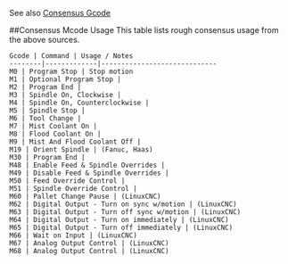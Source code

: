 See also [Consensus Gcode](g2dialect-Consensus-Gcode)

##Consensus Mcode Usage
This table lists rough consensus usage from the above sources.

	Gcode | Command | Usage / Notes
	--------|-------------|-----------------------------
	M0 | Program Stop | Stop motion
	M1 | Optional Program Stop |
	M2 | Program End |
	M3 | Spindle On, Clockwise |
	M4 | Spindle On, Counterclockwise | 
	M5 | Spindle Stop |
	M6 | Tool Change | 
	M7 | Mist Coolant On | 
	M8 | Flood Coolant On | 
	M9 | Mist And Flood Coolant Off | 
	M19 | Orient Spindle | (Fanuc, Haas)
	M30 | Program End | 
	M48 | Enable Feed & Spindle Overrides |
	M49 | Disable Feed & Spindle Overrides |
	M50 | Feed Override Control |
	M51 | Spindle Override Control |
	M60 | Pallet Change Pause | (LinuxCNC)
	M62 | Digital Output - Turn on sync w/motion | (LinuxCNC)
	M63 | Digital Output - Turn off sync w/motion | (LinuxCNC)
	M64 | Digital Output - Turn on immediately | (LinuxCNC)
	M65 | Digital Output - Turn off immediately | (LinuxCNC)
	M66 | Wait on Input | (LinuxCNC)
	M67 | Analog Output Control | (LinuxCNC)
	M68 | Analog Output Control | (LinuxCNC)
